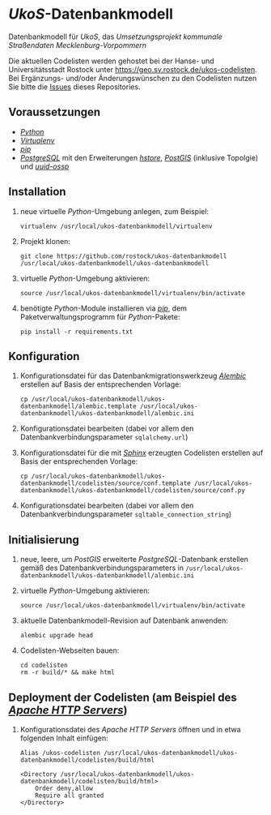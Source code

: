 # *UkoS*-Datenbankmodell

Datenbankmodell für *UkoS*, das *Umsetzungsprojekt kommunale Straßendaten Mecklenburg-Vorpommern*

Die aktuellen Codelisten werden gehostet bei der Hanse- und Universitätsstadt Rostock unter https://geo.sv.rostock.de/ukos-codelisten. Bei Ergänzungs- und/oder Änderungswünschen zu den Codelisten nutzen Sie bitte die [Issues](https://github.com/rostock/ukos-datenbankmodell/issues) dieses Repositories.

## Voraussetzungen

*   [*Python*](https://www.python.org)
*   [*Virtualenv*](https://virtualenv.pypa.io)
*   [*pip*](http://pip.pypa.io)
*   [*PostgreSQL*](https://www.postgresql.org) mit den Erweiterungen [*hstore*](https://www.postgresql.org/docs/current/hstore.html), [*PostGIS*](http://postgis.net) (inklusive Topolgie) und [*uuid-ossp*](https://www.postgresql.org/docs/current/static/uuid-ossp.html)

## Installation

1.  neue virtuelle *Python*-Umgebung anlegen, zum Beispiel:

        virtualenv /usr/local/ukos-datenbankmodell/virtualenv

1.  Projekt klonen:

        git clone https://github.com/rostock/ukos-datenbankmodell /usr/local/ukos-datenbankmodell/ukos-datenbankmodell

1.  virtuelle *Python*-Umgebung aktivieren:

        source /usr/local/ukos-datenbankmodell/virtualenv/bin/activate

1.  benötigte *Python*-Module installieren via [*pip*](https://pip.pypa.io), dem Paketverwaltungsprogramm für *Python*-Pakete:

        pip install -r requirements.txt

## Konfiguration

1.  Konfigurationsdatei für das Datenbankmigrationswerkzeug [*Alembic*](http://alembic.zzzcomputing.com) erstellen auf Basis der entsprechenden Vorlage:

        cp /usr/local/ukos-datenbankmodell/ukos-datenbankmodell/alembic.template /usr/local/ukos-datenbankmodell/ukos-datenbankmodell/alembic.ini

1.  Konfigurationsdatei bearbeiten (dabei vor allem den Datenbankverbindungsparameter `sqlalchemy.url`)
1.  Konfigurationsdatei für die mit [*Sphinx*](http://www.sphinx-doc.org) erzeugten Codelisten erstellen auf Basis der entsprechenden Vorlage:

        cp /usr/local/ukos-datenbankmodell/ukos-datenbankmodell/codelisten/source/conf.template /usr/local/ukos-datenbankmodell/ukos-datenbankmodell/codelisten/source/conf.py

1.  Konfigurationsdatei bearbeiten (dabei vor allem den Datenbankverbindungsparameter `sqltable_connection_string`)

## Initialisierung

1.  neue, leere, um *PostGIS* erweiterte *PostgreSQL*-Datenbank erstellen gemäß des Datenbankverbindungsparameters in `/usr/local/ukos-datenbankmodell/ukos-datenbankmodell/alembic.ini`
1.  virtuelle *Python*-Umgebung aktivieren:

        source /usr/local/ukos-datenbankmodell/virtualenv/bin/activate

1.  aktuelle Datenbankmodell-Revision auf Datenbank anwenden:

        alembic upgrade head

1.  Codelisten-Webseiten bauen:

        cd codelisten
        rm -r build/* && make html

## Deployment der Codelisten (am Beispiel des [*Apache HTTP Servers*](https://httpd.apache.org))

1.  Konfigurationsdatei des *Apache HTTP Servers* öffnen und in etwa folgenden Inhalt einfügen:
    
        Alias /ukos-codelisten /usr/local/ukos-datenbankmodell/ukos-datenbankmodell/codelisten/build/html

        <Directory /usr/local/ukos-datenbankmodell/ukos-datenbankmodell/codelisten/build/html>
            Order deny,allow
            Require all granted
        </Directory>
